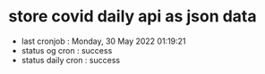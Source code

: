 # store covid daily api as json data

- last cronjob : Monday, 30 May 2022 01:19:21
- status og cron : success
- status daily cron : success
      
      